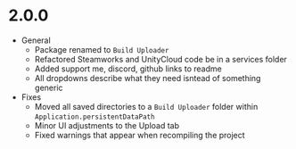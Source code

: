 # 2.0.0
- General
  - Package renamed to `Build Uploader`
  - Refactored Steamworks and UnityCloud code be in a services folder 
  - Added support me, discord, github links to readme
  - All dropdowns describe what they need isntead of something generic 
- Fixes
  - Moved all saved directories to a `Build Uploader` folder within `Application.persistentDataPath`
  - Minor UI adjustments to the Upload tab
  - Fixed warnings that appear when recompiling the project
